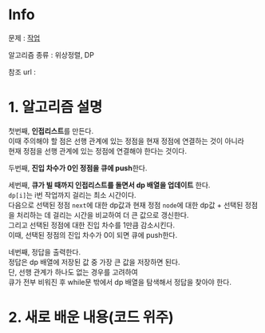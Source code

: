 # Info

문제 : [작업](https://www.acmicpc.net/problem/2056)

알고리즘 종류 : 위상정렬, DP

참조 url :


# 1. 알고리즘 설명

첫번째, **인접리스트**를 만든다.  
이때 주의해야 할 점은 선행 관계에 있는 정점을 현재 정점에 연결하는 것이 아니라  
현재 정점을 선행 관계에 있는 정점에 연결해야 한다는 것이다.  

두번째, **진입 차수가 0인 정점을 큐에 push**한다.

세번째, **큐가 빌 때까지 인접리스트를 돌면서 dp 배열을 업데이트** 한다.  
`dp[i]`는 i번 작업까지 걸리는 최소 시간이다.  
다음으로 선택된 정점 `next`에 대한 dp값과 현재 정점 `node`에 대한 dp값 + 선택된 정점을 처리하는 데 걸리는 시간을 비교하여 더 큰 값으로 갱신한다.  
그리고 선택된 정점에 대한 진입 차수를 1만큼 감소시킨다.  
이때, 선택된 정점의 진입 차수가 0이 되면 큐에 push한다.

네번째, 정답을 출력한다.  
정답은 dp 배열에 저장된 값 중 가장 큰 값을 저장하면 된다.   
단, 선행 관계가 하나도 없는 경우를 고려하여  
큐가 전부 비워진 후 while문 밖에서 dp 배열을 탐색해서 정답을 찾아야 한다.


# 2. 새로 배운 내용(코드 위주)
